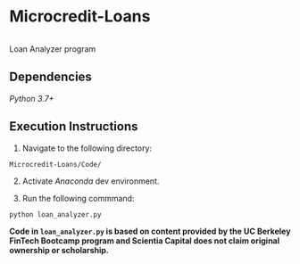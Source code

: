 # Microcredit-Loans 


![]()


Loan Analyzer program

## Dependencies 

_Python 3.7+_

## Execution Instructions

1. Navigate to the following directory:

```Microcredit-Loans/Code/```

2. Activate _Anaconda_ dev environment.

3. Run the following commmand:

```python loan_analyzer.py```

__Code in ```loan_analyzer.py``` is based on content provided by the UC Berkeley FinTech Bootcamp program and Scientia Capital does not claim original ownership or scholarship.__
